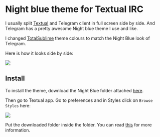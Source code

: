 # Night blue theme for Textual IRC
I usually split [Textual](https://www.codeux.com) and Telegram client in full screen side by side. And Telegram has a pretty awesome Night blue theme I use and like.

I changed [TotalSublime](https://github.com/danieldbird/total-sublime) theme colours to match the Night Blue look of Telegram.

Here is how it looks side by side:

![](https://i.imgur.com/2tA8CJR.png)

## Install
To install the theme, download the Night Blue folder attached [here](Night%20blue).

Then go to Textual app. Go to preferences and in Styles click on `Browse Styles` here:

![](https://i.imgur.com/D7xDOoz.png)

Put the downloaded folder inside the folder. You can read [this](https://help.codeux.com/textual/Styles.kb) for more information.